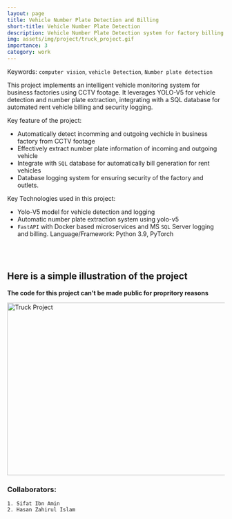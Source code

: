 ```yaml
---
layout: page
title: Vehicle Number Plate Detection and Billing 
short-title: Vehicle Number Plate Detection
description: Vehicle Number Plate Detection system for factory billing system and security
img: assets/img/project/truck_project.gif
importance: 3
category: work
---
```


Keywords: `computer vision`, `vehicle Detection`, `Number plate detection`<br>

This project implements an intelligent vehicle monitoring system for business factories using CCTV footage. It leverages YOLO-V5 for vehicle detection and number plate extraction, integrating with a SQL database for automated rent vehicle billing and security logging.


Key feature of the project:
- Automatically detect incomming and outgoing vechicle in business factory from CCTV footage
- Effectively extract number plate information of incoming and outgoing vehicle
- Integrate with `SQL` database for automatically bill generation for rent vehicles
- Database logging system for ensuring security of the factory and outlets.

Key Technologies used in this project:
- Yolo-V5 model for vehicle detection and logging
- Automatic number plate extraction system using yolo-v5
- `FastAPI` with Docker based microservices and MS `SQL` Server logging and billing.
Language/Framework: Python 3.9, PyTorch

<br><br>
## Here is a simple illustration of the project <br>
**The code for this project can't be made public for propritory reasons**

<img src="/assets/img/project/truck_project.gif" width="600px" height="400px" alt="Truck Project">

### Collaborators:
    1. Sifat Ibn Amin
    2. Hasan Zahirul Islam

